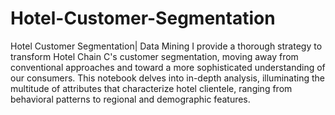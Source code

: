 # Hotel-Customer-Segmentation
Hotel Customer Segmentation| Data Mining
I provide a thorough strategy to transform Hotel Chain C's customer segmentation, moving away from conventional approaches and toward a more sophisticated understanding of our consumers. This notebook delves into in-depth analysis, illuminating the multitude of attributes that characterize hotel clientele, ranging from behavioral patterns to regional and demographic features.

